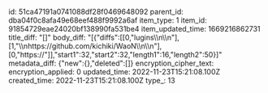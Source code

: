 id: 51ca47191a0741088df28f0469648092
parent_id: dba04f0c8afa49e68eef488f9992a6af
item_type: 1
item_id: 91854729eae24020bf138990fa531be4
item_updated_time: 1669216862731
title_diff: "[]"
body_diff: "[{\"diffs\":[[0,\"lugins\\\n\\\n\"],[1,\"\\\nhttps://github.com/kichiki/WaoN\\\n\\\n\"],[0,\"https://\"]],\"start1\":32,\"start2\":32,\"length1\":16,\"length2\":50}]"
metadata_diff: {"new":{},"deleted":[]}
encryption_cipher_text: 
encryption_applied: 0
updated_time: 2022-11-23T15:21:08.100Z
created_time: 2022-11-23T15:21:08.100Z
type_: 13